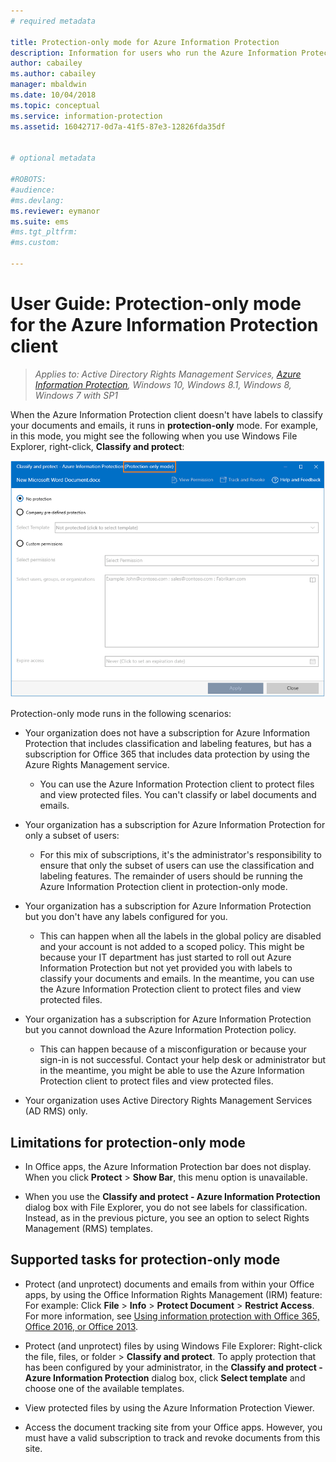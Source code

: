 ```yaml
---
# required metadata

title: Protection-only mode for Azure Information Protection
description: Information for users who run the Azure Information Protection client in protection-only mode. 
author: cabailey
ms.author: cabailey
manager: mbaldwin
ms.date: 10/04/2018
ms.topic: conceptual
ms.service: information-protection
ms.assetid: 16042717-0d7a-41f5-87e3-12826fda35df


# optional metadata

#ROBOTS:
#audience:
#ms.devlang:
ms.reviewer: eymanor
ms.suite: ems
#ms.tgt_pltfrm:
#ms.custom:

---
```


# User Guide: Protection-only mode for the Azure Information Protection client

>*Applies to: Active Directory Rights Management Services, [Azure Information Protection](https://azure.microsoft.com/pricing/details/information-protection), Windows 10, Windows 8.1, Windows 8, Windows 7 with SP1*


When the Azure Information Protection client doesn't have labels to classify your documents and emails, it runs in **protection-only** mode. For example, in this mode, you might see the following when you use Windows File Explorer, right-click, **Classify and protect**:

![Protection-only mode](../media/protection-only-mode.png)

Protection-only mode runs in the following scenarios:

- Your organization does not have a subscription for Azure Information Protection that includes classification and labeling features, but has a subscription for Office 365 that includes data protection by using the Azure Rights Management service. 
    
    - You can use the Azure Information Protection client to protect files and view protected files. You can't classify or label documents and emails.

- Your organization has a subscription for Azure Information Protection for only a subset of users:
    
    - For this mix of subscriptions, it's the administrator's responsibility to ensure that only the subset of users can use the classification and labeling features. The remainder of users should be running the Azure Information Protection client in protection-only mode. 

- Your organization has a subscription for Azure Information Protection but you don't have any labels configured for you.
    
    - This can happen when all the labels in the global policy are disabled and your account is not added to a scoped policy. This might be because your IT department has just started to roll out Azure Information Protection but not yet provided you with labels to classify your documents and emails. In the meantime, you can use the Azure Information Protection client to protect files and view protected files.

- Your organization has a subscription for Azure Information Protection but you cannot download the Azure Information Protection policy. 
    
    - This can happen because of a misconfiguration or because your sign-in is not successful. Contact your help desk or administrator but in the meantime, you might be able to use the Azure Information Protection client to protect files and view protected files.

- Your organization uses Active Directory Rights Management Services (AD RMS) only. 


## Limitations for protection-only mode

- In Office apps, the Azure Information Protection bar does not display. When you click **Protect** > **Show Bar**, this menu option is unavailable.

- When you use the **Classify and protect - Azure Information Protection** dialog box with File Explorer, you do not see labels for classification. Instead, as in the previous picture, you see an option to select Rights Management (RMS) templates. 

## Supported tasks for protection-only mode

- Protect (and unprotect) documents and emails from within your Office apps, by using the Office Information Rights Management (IRM) feature: For example: Click **File** > **Info** > **Protect Document** > **Restrict Access**. For more information, see [Using information protection with Office 365, Office 2016, or Office 2013](../help-users.md).

- Protect (and unprotect) files by using Windows File Explorer: Right-click the file, files, or folder > **Classify and protect**. To apply protection that has been configured by your administrator, in the **Classify and protect - Azure Information Protection** dialog box, click **Select template** and choose one of the available templates.

- View protected files by using the Azure Information Protection Viewer.

- Access the document tracking site from your Office apps. However, you must have a valid subscription to track and revoke documents from this site.
  
